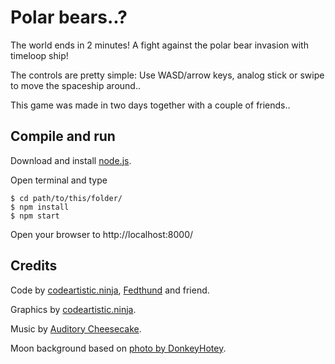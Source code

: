Polar bears..?
==============
The world ends in 2 minutes!
A fight against the polar bear invasion with timeloop ship!

The controls are pretty simple: Use WASD/arrow keys, analog stick or swipe to move the spaceship around..

This game was made in two days together with a couple of friends..

Compile and run
---------------
Download and install [node.js](https://nodejs.org/).

Open terminal and type

    $ cd path/to/this/folder/
    $ npm install
    $ npm start

Open your browser to http://localhost:8000/

Credits
-------
Code by [codeartistic.ninja](http://the.codeartistic.ninja/), [Fedthund](http://www.fedthund.dk) and friend.

Graphics by [codeartistic.ninja](http://the.codeartistic.ninja).

Music by [Auditory Cheesecake](https://soundcloud.com/auditory_cheesecake).

Moon background based on [photo by DonkeyHotey](https://www.flickr.com/photos/donkeyhotey/6143892887).
